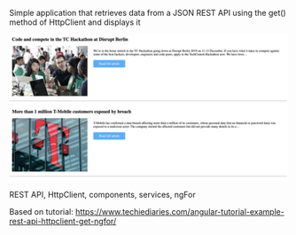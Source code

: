 Simple application that retrieves data from a JSON REST API using the get() method of HttpClient and displays it

![Image alt](https://github.com/SalimovaNellia/timeline-angular8/raw/master/src/assets/screenshot.png)

REST API, HttpClient, components, services, ngFor

Based on tutorial: https://www.techiediaries.com/angular-tutorial-example-rest-api-httpclient-get-ngfor/

